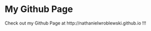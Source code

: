 <h1>My Github Page</h1>

<p>Check out my Github Page at http://nathanielwroblewski.github.io !!!</p>

